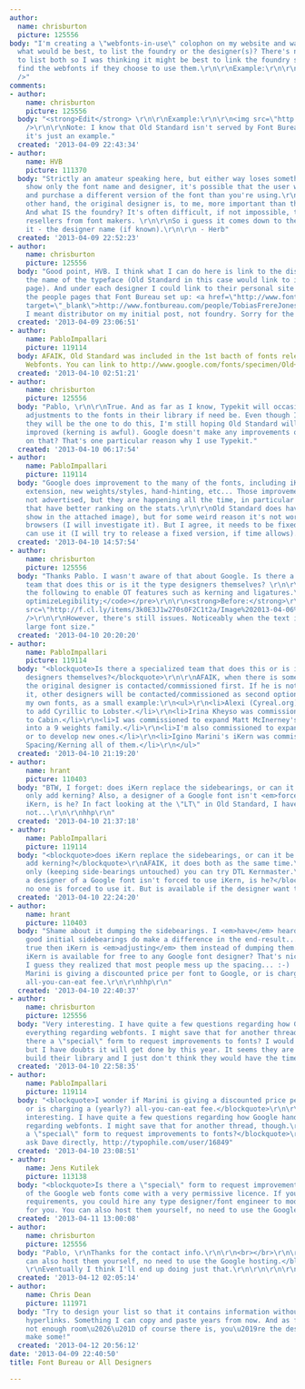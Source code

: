 ```yaml
---
author:
  name: chrisburton
  picture: 125556
body: "I'm creating a \"webfonts-in-use\" colophon on my website and was wondering
  what would be best, to list the foundry or the designer(s)? There's not enough room
  to list both so I was thinking it might be best to link the foundry so others can
  find the webfonts if they choose to use them.\r\n\r\nExample:\r\n\r\n<img scr=\"http://f.cl.ly/items/453a1U123Z0Y3V34291A/Image%202013-04-09%20at%206.41.25%20AM.png\"
  />"
comments:
- author:
    name: chrisburton
    picture: 125556
  body: "<strong>Edit</strong> \r\n\r\nExample:\r\n\r\n<img src=\"http://f.cl.ly/items/453a1U123Z0Y3V34291A/Image%202013-04-09%20at%206.41.25%20AM.png\"
    />\r\n\r\nNote: I know that Old Standard isn't served by Font Bureau (Webtype),
    it's just an example."
  created: '2013-04-09 22:43:34'
- author:
    name: HVB
    picture: 111370
  body: "Strictly an amateur speaking here, but either way loses something. If you
    show only the font name and designer, it's possible that the user will locate
    and purchase a different version of the font than you're using.\r\n\r\nOn the
    other hand, the original designer is, to me, more important than the foundry.
    And what IS the foundry? It's often difficult, if not impossible, to separate
    resellers from font makers. \r\n\r\nSo i guess it comes down to the way you show
    it - the designer name (if known).\r\n\r\n - Herb"
  created: '2013-04-09 22:52:23'
- author:
    name: chrisburton
    picture: 125556
  body: "Good point, HVB. I think what I can do here is link to the distributor under
    the name of the typeface (Old Standard in this case would link to its Typekit
    page). And under each designer I could link to their personal site or maybe even
    the people pages that Font Bureau set up: <a href=\"http://www.fontbureau.com/people/TobiasFrereJones\"
    target=\"_blank\">http://www.fontbureau.com/people/TobiasFrereJones</a>\r\n\r\n\r\nAlso,
    I meant distributor on my initial post, not foundry. Sorry for the confusion."
  created: '2013-04-09 23:06:51'
- author:
    name: PabloImpallari
    picture: 119114
  body: AFAIK, Old Standard was included in the 1st bacth of fonts released by Google
    Webfonts. You can link to http://www.google.com/fonts/specimen/Old+Standard+TT
  created: '2013-04-10 02:51:21'
- author:
    name: chrisburton
    picture: 125556
  body: "Pablo, \r\n\r\nTrue. And as far as I know, Typekit will occasionally make
    adjustments to the fonts in their library if need be. Even though I highly doubt
    they will be the one to do this, I'm still hoping Old Standard will one day be
    improved (kerning is awful). Google doesn't make any improvements or am I incorrect
    on that? That's one particular reason why I use Typekit."
  created: '2013-04-10 06:17:54'
- author:
    name: PabloImpallari
    picture: 119114
  body: "Google does improvement to the many of the fonts, including iKerning, Char-set
    extension, new weights/styles, hand-hinting, etc... Those improvement are usually
    not advertised, but they are happening all the time, in particular to the ones
    that have better ranking on the stats.\r\n\r\nOld Standard does have kerning (as
    show in the attached image), but for some weird reason it's not working on some
    browsers (I will investigate it). But I agree, it needs to be fixed so all browsers
    can use it (I will try to release a fixed version, if time allows).\r\n<img src=\"http://f.cl.ly/items/3j16350G1p1x1K0k2T3s/Screen%20shot%202013-04-10%20at%2010.48.22.png\">\r\n\r\n\r\n"
  created: '2013-04-10 14:57:54'
- author:
    name: chrisburton
    picture: 125556
  body: "Thanks Pablo. I wasn't aware of that about Google. Is there a specialized
    team that does this or is it the type designers themselves? \r\n\r\nI am using
    the following to enable OT features such as kerning and ligatures.\r\n\r\n<pre><code>text-rendering:
    optimizeLegibility;</code></pre>\r\n\r\n<strong>Before:</strong>\r\n<img src=\"http://f.cl.ly/items/33391M2O2Y321L0r1q1e/Image%202013-04-06%20at%203.37.59%20PM.png\"/>\r\n\r\n<strong>After:</strong>\r\n<img
    src=\"http://f.cl.ly/items/3k0E3J1w270s0F2C1t2a/Image%202013-04-06%20at%203.36.07%20PM.png\"
    />\r\n\r\nHowever, there's still issues. Noticeably when the text is set to a
    large font size."
  created: '2013-04-10 20:20:20'
- author:
    name: PabloImpallari
    picture: 119114
  body: "<blockquote>Is there a specialized team that does this or is it the type
    designers themselves?</blockquote>\r\n\r\nAFAIK, when there is something to improve,
    the original designer is contacted/commissioned first. If he is not able to make
    it, other designers will be contacted/commissioned as second option.\r\n\r\nIn
    my own fonts, as a small example:\r\n<ul>\r\n<li>Alexi (Cyreal.org) was commissioned
    to add Cyrillic to Lobster.</li>\r\n<li>Irina Kheyso was commissioned to add hand-hinting
    to Cabin.</li>\r\n<li>I was commissioned to expand Matt McInerney's Raleway-Thin
    into a 9 weights family.</li>\r\n<li>I'm also commissioned to expand my own fonts,
    or to develop new ones.</li>\r\n<li>Igino Marini's iKern was commissioned for
    Spacing/Kerning all of them.</li>\r\n</ul>"
  created: '2013-04-10 21:19:20'
- author:
    name: hrant
    picture: 110403
  body: "BTW, I forget: does iKern replace the sidebearings, or can it be used to
    only add kerning? Also, a designer of a Google font isn't <em>forced</em> to use
    iKern, is he? In fact looking at the \"LT\" in Old Standard, I have to assume
    not...\r\n\r\nhhp\r\n"
  created: '2013-04-10 21:37:18'
- author:
    name: PabloImpallari
    picture: 119114
  body: "<blockquote>does iKern replace the sidebearings, or can it be used to only
    add kerning?</blockquote>\r\nAFAIK, it does both as the same time.\r\nFor auto-kerning
    only (keeping side-bearings untouched) you can try DTL Kernmaster.\r\n\r\n<blockquote>Also,
    a designer of a Google font isn't forced to use iKern, is he?</blockquote>\r\nNo,
    no one is forced to use it. But is available if the designer want to use it.\r\n\r\n\r\n\r\n"
  created: '2013-04-10 22:24:20'
- author:
    name: hrant
    picture: 110403
  body: "Shame about it dumping the sidebearings. I <em>have</em> heard however that
    good initial sidebearings do make a difference in the end-result... If that's
    true then iKern is <em>adjusting</em> them instead of dumping them.\r\n\r\nSo
    iKern is available for free to any Google font designer? That's nice of them.
    I guess they realized that most people mess up the spacing... :-)  I wonder if
    Marini is giving a discounted price per font to Google, or is charging a (yearly?)
    all-you-can-eat fee.\r\n\r\nhhp\r\n"
  created: '2013-04-10 22:40:37'
- author:
    name: chrisburton
    picture: 125556
  body: "Very interesting. I have quite a few questions regarding how Google handles
    everything regarding webfonts. I might save that for another thread, though. \r\n\r\nIs
    there a \"special\" form to request improvements to fonts? I would contact Typekit
    but I have doubts it will get done by this year. It seems they are trying to rapidly
    build their library and I just don't think they would have the time."
  created: '2013-04-10 22:58:35'
- author:
    name: PabloImpallari
    picture: 119114
  body: "<blockquote>I wonder if Marini is giving a discounted price per font to Google,
    or is charging a (yearly?) all-you-can-eat fee.</blockquote>\r\n\r\n<blockquote>Very
    interesting. I have quite a few questions regarding how Google handles everything
    regarding webfonts. I might save that for another thread, though.\r\nIs there
    a \"special\" form to request improvements to fonts?</blockquote>\r\n\r\nYou can
    ask Dave directly, http://typophile.com/user/16849"
  created: '2013-04-10 23:08:51'
- author:
    name: Jens Kutilek
    picture: 113138
  body: "<blockquote>Is there a \"special\" form to request improvements to fonts?</blockquote>\r\n\r\nAll
    of the Google web fonts come with a very permissive licence. If you have special
    requirements, you could hire any type designer/font engineer to modify the fonts
    for you. You can also host them yourself, no need to use the Google hosting."
  created: '2013-04-11 13:00:08'
- author:
    name: chrisburton
    picture: 125556
  body: "Pablo, \r\nThanks for the contact info.\r\n\r\n<br></br>\r\n\r\n<blockquote>You
    can also host them yourself, no need to use the Google hosting.</blockquote>\r\n\r\nJens,
    \r\nEventually I think I'll end up doing just that.\r\n\r\n\r\n\r\n\r\n"
  created: '2013-04-12 02:05:14'
- author:
    name: Chris Dean
    picture: 111971
  body: "Try to design your list so that it contains information without needing active
    hyperlinks. Something I can copy and paste years from now. And as far as \u201Cthere\u2019s
    not enough room\u2026\u201D of course there is, you\u2019re the designer. Just
    make some!"
  created: '2013-04-12 20:56:12'
date: '2013-04-09 22:40:50'
title: Font Bureau or All Designers

---
```

